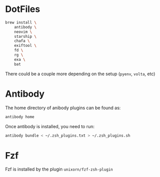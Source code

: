 # DotFiles

```sh
brew install \
    antibody \
    neovim \
    starship \
    chafa \
    exiftool \
    fd \
    rg \
    exa \
    bat
```

There could be a couple more depending on the setup (`pyenv`, `volta`, etc)

# Antibody

The home directory of anibody plugins can be found as:

```sh
antibody home
```

Once antibody is installed, you need to run:

```sh
antibody bundle < ~/.zsh_plugins.txt > ~/.zsh_plugins.sh
```

# Fzf

Fzf is installed by the plugin `unixorn/fzf-zsh-plugin`

